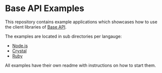 # Base API Examples

This repository contains example applications which showcases how to use the client libraries of [Base API](https://www.base-api.io).

The examples are located in sub directories per langauge:

- [Node.js](nodejs)
- [Crystal](crystal)
- [Ruby](ruby)

All examples have their own readme with instructions on how to start them.
